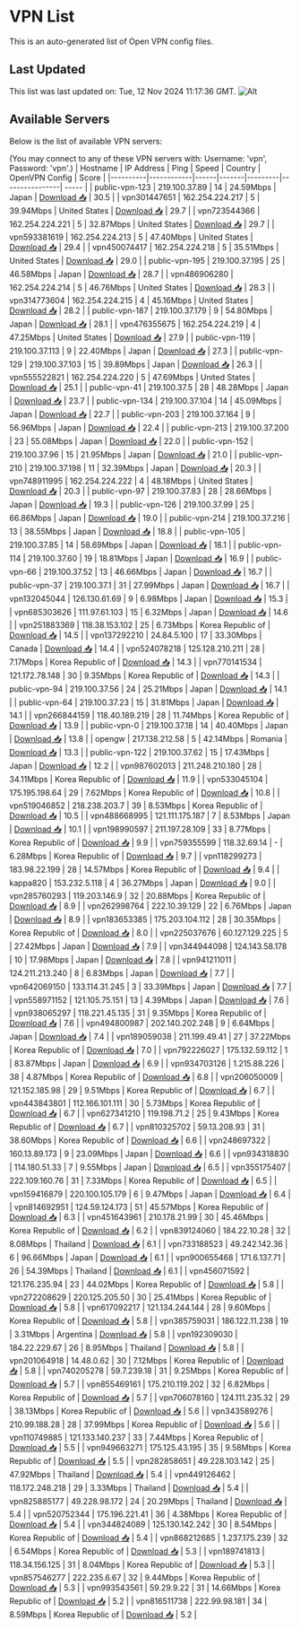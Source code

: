 # VPN List

This is an auto-generated list of Open VPN config files.

## Last Updated

This list was last updated on: Tue, 12 Nov 2024 11:17:36 GMT.
![Alt](https://repobeats.axiom.co/api/embed/186b98318ef1479477931607c1ad7d823f12451f.svg "Repobeats analytics image")

## Available Servers

Below is the list of available VPN servers:

(You may connect to any of these VPN servers with: Username: 'vpn', Password: 'vpn'.)
| Hostname | IP Address | Ping | Speed | Country | OpenVPN Config | Score |
|----------|------------|------|-------|---------|----------------| ----- |
| public-vpn-123 | 219.100.37.89 | 14 | 24.59Mbps | Japan | [Download 📥](./configs/server_0_JP.ovpn) | 30.5 |
| vpn301447651 | 162.254.224.217 | 5 | 39.94Mbps | United States | [Download 📥](./configs/server_1_US.ovpn) | 29.7 |
| vpn723544366 | 162.254.224.221 | 5 | 32.87Mbps | United States | [Download 📥](./configs/server_2_US.ovpn) | 29.7 |
| vpn593381619 | 162.254.224.213 | 5 | 47.40Mbps | United States | [Download 📥](./configs/server_3_US.ovpn) | 29.4 |
| vpn450074417 | 162.254.224.218 | 5 | 35.51Mbps | United States | [Download 📥](./configs/server_4_US.ovpn) | 29.0 |
| public-vpn-195 | 219.100.37.195 | 25 | 46.58Mbps | Japan | [Download 📥](./configs/server_5_JP.ovpn) | 28.7 |
| vpn486906280 | 162.254.224.214 | 5 | 46.76Mbps | United States | [Download 📥](./configs/server_6_US.ovpn) | 28.3 |
| vpn314773604 | 162.254.224.215 | 4 | 45.16Mbps | United States | [Download 📥](./configs/server_7_US.ovpn) | 28.2 |
| public-vpn-187 | 219.100.37.179 | 9 | 54.80Mbps | Japan | [Download 📥](./configs/server_8_JP.ovpn) | 28.1 |
| vpn476355675 | 162.254.224.219 | 4 | 47.25Mbps | United States | [Download 📥](./configs/server_9_US.ovpn) | 27.9 |
| public-vpn-119 | 219.100.37.113 | 9 | 22.40Mbps | Japan | [Download 📥](./configs/server_10_JP.ovpn) | 27.3 |
| public-vpn-129 | 219.100.37.103 | 15 | 39.89Mbps | Japan | [Download 📥](./configs/server_11_JP.ovpn) | 26.3 |
| vpn555522821 | 162.254.224.220 | 5 | 47.69Mbps | United States | [Download 📥](./configs/server_12_US.ovpn) | 25.1 |
| public-vpn-41 | 219.100.37.5 | 28 | 48.28Mbps | Japan | [Download 📥](./configs/server_13_JP.ovpn) | 23.7 |
| public-vpn-134 | 219.100.37.104 | 14 | 45.09Mbps | Japan | [Download 📥](./configs/server_14_JP.ovpn) | 22.7 |
| public-vpn-203 | 219.100.37.164 | 9 | 56.96Mbps | Japan | [Download 📥](./configs/server_15_JP.ovpn) | 22.4 |
| public-vpn-213 | 219.100.37.200 | 23 | 55.08Mbps | Japan | [Download 📥](./configs/server_16_JP.ovpn) | 22.0 |
| public-vpn-152 | 219.100.37.96 | 15 | 21.95Mbps | Japan | [Download 📥](./configs/server_17_JP.ovpn) | 21.0 |
| public-vpn-210 | 219.100.37.198 | 11 | 32.39Mbps | Japan | [Download 📥](./configs/server_18_JP.ovpn) | 20.3 |
| vpn748911995 | 162.254.224.222 | 4 | 48.18Mbps | United States | [Download 📥](./configs/server_19_US.ovpn) | 20.3 |
| public-vpn-97 | 219.100.37.83 | 28 | 28.66Mbps | Japan | [Download 📥](./configs/server_20_JP.ovpn) | 19.3 |
| public-vpn-126 | 219.100.37.99 | 25 | 66.86Mbps | Japan | [Download 📥](./configs/server_21_JP.ovpn) | 19.0 |
| public-vpn-214 | 219.100.37.216 | 13 | 38.55Mbps | Japan | [Download 📥](./configs/server_22_JP.ovpn) | 18.8 |
| public-vpn-105 | 219.100.37.85 | 14 | 58.69Mbps | Japan | [Download 📥](./configs/server_23_JP.ovpn) | 18.1 |
| public-vpn-114 | 219.100.37.60 | 19 | 18.81Mbps | Japan | [Download 📥](./configs/server_24_JP.ovpn) | 16.9 |
| public-vpn-66 | 219.100.37.52 | 13 | 46.66Mbps | Japan | [Download 📥](./configs/server_25_JP.ovpn) | 16.7 |
| public-vpn-37 | 219.100.37.1 | 31 | 27.99Mbps | Japan | [Download 📥](./configs/server_26_JP.ovpn) | 16.7 |
| vpn132045044 | 126.130.61.69 | 9 | 6.98Mbps | Japan | [Download 📥](./configs/server_27_JP.ovpn) | 15.3 |
| vpn685303626 | 111.97.61.103 | 15 | 6.32Mbps | Japan | [Download 📥](./configs/server_28_JP.ovpn) | 14.6 |
| vpn251883369 | 118.38.153.102 | 25 | 6.73Mbps | Korea Republic of | [Download 📥](./configs/server_29_KR.ovpn) | 14.5 |
| vpn137292210 | 24.84.5.100 | 17 | 33.30Mbps | Canada | [Download 📥](./configs/server_30_CA.ovpn) | 14.4 |
| vpn524078218 | 125.128.210.211 | 28 | 7.17Mbps | Korea Republic of | [Download 📥](./configs/server_31_KR.ovpn) | 14.3 |
| vpn770141534 | 121.172.78.148 | 30 | 9.35Mbps | Korea Republic of | [Download 📥](./configs/server_32_KR.ovpn) | 14.3 |
| public-vpn-94 | 219.100.37.56 | 24 | 25.21Mbps | Japan | [Download 📥](./configs/server_33_JP.ovpn) | 14.1 |
| public-vpn-64 | 219.100.37.23 | 15 | 31.81Mbps | Japan | [Download 📥](./configs/server_34_JP.ovpn) | 14.1 |
| vpn266844159 | 118.40.189.219 | 28 | 11.74Mbps | Korea Republic of | [Download 📥](./configs/server_35_KR.ovpn) | 13.9 |
| public-vpn-0 | 219.100.37.18 | 14 | 40.40Mbps | Japan | [Download 📥](./configs/server_36_JP.ovpn) | 13.8 |
| opengw | 217.138.212.58 | 5 | 42.14Mbps | Romania | [Download 📥](./configs/server_37_RO.ovpn) | 13.3 |
| public-vpn-122 | 219.100.37.62 | 15 | 17.43Mbps | Japan | [Download 📥](./configs/server_38_JP.ovpn) | 12.2 |
| vpn987602013 | 211.248.210.180 | 28 | 34.11Mbps | Korea Republic of | [Download 📥](./configs/server_39_KR.ovpn) | 11.9 |
| vpn533045104 | 175.195.198.64 | 29 | 7.62Mbps | Korea Republic of | [Download 📥](./configs/server_40_KR.ovpn) | 10.8 |
| vpn519046852 | 218.238.203.7 | 39 | 8.53Mbps | Korea Republic of | [Download 📥](./configs/server_41_KR.ovpn) | 10.5 |
| vpn488668995 | 121.111.175.187 | 7 | 8.53Mbps | Japan | [Download 📥](./configs/server_42_JP.ovpn) | 10.1 |
| vpn198990597 | 211.197.28.109 | 33 | 8.77Mbps | Korea Republic of | [Download 📥](./configs/server_43_KR.ovpn) | 9.9 |
| vpn759355599 | 118.32.69.14 | - | 6.28Mbps | Korea Republic of | [Download 📥](./configs/server_44_KR.ovpn) | 9.7 |
| vpn118299273 | 183.98.22.199 | 28 | 14.57Mbps | Korea Republic of | [Download 📥](./configs/server_45_KR.ovpn) | 9.4 |
| kappa820 | 153.232.5.118 | 4 | 36.27Mbps | Japan | [Download 📥](./configs/server_46_JP.ovpn) | 9.0 |
| vpn285760293 | 119.203.146.9 | 32 | 20.88Mbps | Korea Republic of | [Download 📥](./configs/server_47_KR.ovpn) | 8.9 |
| vpn262998764 | 222.10.39.129 | 22 | 6.76Mbps | Japan | [Download 📥](./configs/server_48_JP.ovpn) | 8.9 |
| vpn183653385 | 175.203.104.112 | 28 | 30.35Mbps | Korea Republic of | [Download 📥](./configs/server_49_KR.ovpn) | 8.0 |
| vpn225037676 | 60.127.129.225 | 5 | 27.42Mbps | Japan | [Download 📥](./configs/server_50_JP.ovpn) | 7.9 |
| vpn344944098 | 124.143.58.178 | 10 | 17.98Mbps | Japan | [Download 📥](./configs/server_51_JP.ovpn) | 7.8 |
| vpn941211011 | 124.211.213.240 | 8 | 6.83Mbps | Japan | [Download 📥](./configs/server_52_JP.ovpn) | 7.7 |
| vpn642069150 | 133.114.31.245 | 3 | 33.39Mbps | Japan | [Download 📥](./configs/server_53_JP.ovpn) | 7.7 |
| vpn558971152 | 121.105.75.151 | 13 | 4.39Mbps | Japan | [Download 📥](./configs/server_54_JP.ovpn) | 7.6 |
| vpn938065297 | 118.221.45.135 | 31 | 9.35Mbps | Korea Republic of | [Download 📥](./configs/server_55_KR.ovpn) | 7.6 |
| vpn494800987 | 202.140.202.248 | 9 | 6.64Mbps | Japan | [Download 📥](./configs/server_56_JP.ovpn) | 7.4 |
| vpn189059038 | 211.199.49.41 | 27 | 37.22Mbps | Korea Republic of | [Download 📥](./configs/server_57_KR.ovpn) | 7.0 |
| vpn792226027 | 175.132.59.112 | 1 | 83.87Mbps | Japan | [Download 📥](./configs/server_58_JP.ovpn) | 6.9 |
| vpn934703126 | 1.215.88.226 | 38 | 4.87Mbps | Korea Republic of | [Download 📥](./configs/server_59_KR.ovpn) | 6.8 |
| vpn206050009 | 121.152.185.98 | 29 | 9.51Mbps | Korea Republic of | [Download 📥](./configs/server_60_KR.ovpn) | 6.7 |
| vpn443843801 | 112.166.101.111 | 30 | 5.73Mbps | Korea Republic of | [Download 📥](./configs/server_61_KR.ovpn) | 6.7 |
| vpn627341210 | 119.198.71.2 | 25 | 9.43Mbps | Korea Republic of | [Download 📥](./configs/server_62_KR.ovpn) | 6.7 |
| vpn810325702 | 59.13.208.93 | 31 | 38.60Mbps | Korea Republic of | [Download 📥](./configs/server_63_KR.ovpn) | 6.6 |
| vpn248697322 | 160.13.89.173 | 9 | 23.09Mbps | Japan | [Download 📥](./configs/server_64_JP.ovpn) | 6.6 |
| vpn934318830 | 114.180.51.33 | 7 | 9.55Mbps | Japan | [Download 📥](./configs/server_65_JP.ovpn) | 6.5 |
| vpn355175407 | 222.109.160.76 | 31 | 7.33Mbps | Korea Republic of | [Download 📥](./configs/server_66_KR.ovpn) | 6.5 |
| vpn159416879 | 220.100.105.179 | 6 | 9.47Mbps | Japan | [Download 📥](./configs/server_67_JP.ovpn) | 6.4 |
| vpn814692951 | 124.59.124.173 | 51 | 45.57Mbps | Korea Republic of | [Download 📥](./configs/server_68_KR.ovpn) | 6.3 |
| vpn451643961 | 210.178.21.99 | 30 | 45.46Mbps | Korea Republic of | [Download 📥](./configs/server_69_KR.ovpn) | 6.2 |
| vpn839124060 | 184.22.10.28 | 32 | 8.08Mbps | Thailand | [Download 📥](./configs/server_70_TH.ovpn) | 6.1 |
| vpn733188523 | 49.242.142.36 | 6 | 96.66Mbps | Japan | [Download 📥](./configs/server_71_JP.ovpn) | 6.1 |
| vpn900655468 | 171.6.137.71 | 26 | 54.39Mbps | Thailand | [Download 📥](./configs/server_72_TH.ovpn) | 6.1 |
| vpn456071592 | 121.176.235.94 | 23 | 44.02Mbps | Korea Republic of | [Download 📥](./configs/server_73_KR.ovpn) | 5.8 |
| vpn272208629 | 220.125.205.50 | 30 | 25.41Mbps | Korea Republic of | [Download 📥](./configs/server_74_KR.ovpn) | 5.8 |
| vpn617092217 | 121.134.244.144 | 28 | 9.60Mbps | Korea Republic of | [Download 📥](./configs/server_75_KR.ovpn) | 5.8 |
| vpn385759031 | 186.122.11.238 | 19 | 3.31Mbps | Argentina | [Download 📥](./configs/server_76_AR.ovpn) | 5.8 |
| vpn192309030 | 184.22.229.67 | 26 | 8.95Mbps | Thailand | [Download 📥](./configs/server_77_TH.ovpn) | 5.8 |
| vpn201064918 | 14.48.0.62 | 30 | 7.12Mbps | Korea Republic of | [Download 📥](./configs/server_78_KR.ovpn) | 5.8 |
| vpn740205278 | 59.7.239.18 | 31 | 9.25Mbps | Korea Republic of | [Download 📥](./configs/server_79_KR.ovpn) | 5.7 |
| vpn855469161 | 175.210.119.202 | 32 | 6.82Mbps | Korea Republic of | [Download 📥](./configs/server_80_KR.ovpn) | 5.7 |
| vpn706078160 | 124.111.235.32 | 29 | 38.13Mbps | Korea Republic of | [Download 📥](./configs/server_81_KR.ovpn) | 5.6 |
| vpn343589276 | 210.99.188.28 | 28 | 37.99Mbps | Korea Republic of | [Download 📥](./configs/server_82_KR.ovpn) | 5.6 |
| vpn110749885 | 121.133.140.237 | 33 | 7.44Mbps | Korea Republic of | [Download 📥](./configs/server_83_KR.ovpn) | 5.5 |
| vpn949663271 | 175.125.43.195 | 35 | 9.58Mbps | Korea Republic of | [Download 📥](./configs/server_84_KR.ovpn) | 5.5 |
| vpn282858651 | 49.228.103.142 | 25 | 47.92Mbps | Thailand | [Download 📥](./configs/server_85_TH.ovpn) | 5.4 |
| vpn449126462 | 118.172.248.218 | 29 | 3.33Mbps | Thailand | [Download 📥](./configs/server_86_TH.ovpn) | 5.4 |
| vpn825885177 | 49.228.98.172 | 24 | 20.29Mbps | Thailand | [Download 📥](./configs/server_87_TH.ovpn) | 5.4 |
| vpn520752344 | 175.196.221.41 | 36 | 4.38Mbps | Korea Republic of | [Download 📥](./configs/server_88_KR.ovpn) | 5.4 |
| vpn344824089 | 125.130.142.242 | 30 | 8.54Mbps | Korea Republic of | [Download 📥](./configs/server_89_KR.ovpn) | 5.4 |
| vpn868212685 | 1.237.175.239 | 32 | 6.54Mbps | Korea Republic of | [Download 📥](./configs/server_90_KR.ovpn) | 5.3 |
| vpn189741813 | 118.34.156.125 | 31 | 8.04Mbps | Korea Republic of | [Download 📥](./configs/server_91_KR.ovpn) | 5.3 |
| vpn857546277 | 222.235.6.67 | 32 | 9.44Mbps | Korea Republic of | [Download 📥](./configs/server_92_KR.ovpn) | 5.3 |
| vpn993543561 | 59.29.9.22 | 31 | 14.66Mbps | Korea Republic of | [Download 📥](./configs/server_93_KR.ovpn) | 5.2 |
| vpn816511738 | 222.99.98.181 | 34 | 8.59Mbps | Korea Republic of | [Download 📥](./configs/server_94_KR.ovpn) | 5.2 |

